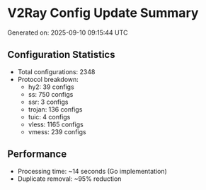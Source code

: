 # V2Ray Config Update Summary
Generated on: 2025-09-10 09:15:44 UTC

## Configuration Statistics
- Total configurations: 2348
- Protocol breakdown:
  - hy2: 39 configs
  - ss: 750 configs
  - ssr: 3 configs
  - trojan: 136 configs
  - tuic: 4 configs
  - vless: 1165 configs
  - vmess: 239 configs

## Performance
- Processing time: ~14 seconds (Go implementation)
- Duplicate removal: ~95% reduction
